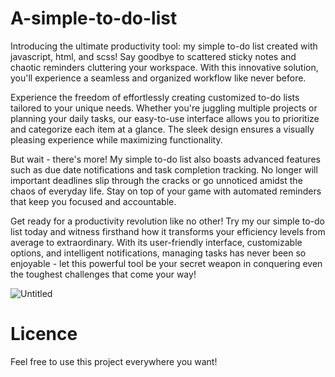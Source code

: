 # A-simple-to-do-list

Introducing the ultimate productivity tool: my simple to-do list created with javascript, html, and scss! Say goodbye to scattered sticky notes and chaotic reminders cluttering your workspace. With this innovative solution, you'll experience a seamless and organized workflow like never before.

Experience the freedom of effortlessly creating customized to-do lists tailored to your unique needs. Whether you're juggling multiple projects or planning your daily tasks, our easy-to-use interface allows you to prioritize and categorize each item at a glance. The sleek design ensures a visually pleasing experience while maximizing functionality.

But wait - there's more! My simple to-do list also boasts advanced features such as due date notifications and task completion tracking. No longer will important deadlines slip through the cracks or go unnoticed amidst the chaos of everyday life. Stay on top of your game with automated reminders that keep you focused and accountable.

Get ready for a productivity revolution like no other! Try my our simple to-do list today and witness firsthand how it transforms your efficiency levels from average to extraordinary. With its user-friendly interface, customizable options, and intelligent notifications, managing tasks has never been so enjoyable - let this powerful tool be your secret weapon in conquering even the toughest challenges that come your way!

![Untitled](https://github.com/Mahyar-abr/A-simple-to-do-list/assets/135314778/45dc19f7-4bcf-447d-bcb5-1e2f4a7e0ea7)

# Licence
Feel free to use this project everywhere you want!
